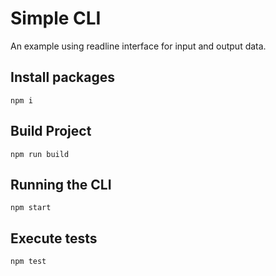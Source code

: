 # Simple CLI

An example using readline interface for input and output data. 

## Install packages

```
npm i
```

##  Build Project

```
npm run build
```

## Running the CLI

```
npm start
```

## Execute tests

```
npm test
```


